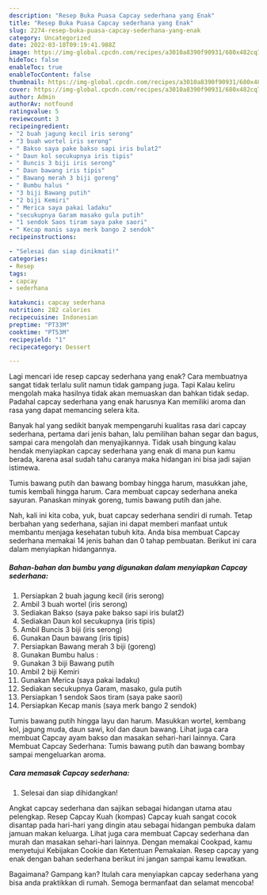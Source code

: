 ```yaml
---
description: "Resep Buka Puasa Capcay sederhana yang Enak"
title: "Resep Buka Puasa Capcay sederhana yang Enak"
slug: 2274-resep-buka-puasa-capcay-sederhana-yang-enak
category: Uncategorized
date: 2022-03-18T09:19:41.988Z
image: https://img-global.cpcdn.com/recipes/a3010a8390f90931/680x482cq70/capcay-sederhana-foto-resep-utama.jpg
hideToc: false
enableToc: true
enableTocContent: false
thumbnail: https://img-global.cpcdn.com/recipes/a3010a8390f90931/680x482cq70/capcay-sederhana-foto-resep-utama.jpg
cover: https://img-global.cpcdn.com/recipes/a3010a8390f90931/680x482cq70/capcay-sederhana-foto-resep-utama.jpg
author: Admin
authorAv: notfound
ratingvalue: 5
reviewcount: 3
recipeingredient:
- "2 buah jagung kecil iris serong"
- "3 buah wortel iris serong"
- " Bakso saya pake bakso sapi iris bulat2"
- " Daun kol secukupnya iris tipis"
- " Buncis 3 biji iris serong"
- " Daun bawang iris tipis"
- " Bawang merah 3 biji goreng"
- " Bumbu halus "
- "3 biji Bawang putih"
- "2 biji Kemiri"
- " Merica saya pakai ladaku"
- "secukupnya Garam masako gula putih"
- "1 sendok Saos tiram saya pake saori"
- " Kecap manis saya merk bango 2 sendok"
recipeinstructions:

- "Selesai dan siap dinikmati!"
categories:
- Resep
tags:
- capcay
- sederhana

katakunci: capcay sederhana 
nutrition: 282 calories
recipecuisine: Indonesian
preptime: "PT33M"
cooktime: "PT53M"
recipeyield: "1"
recipecategory: Dessert

---
```



Lagi mencari ide resep capcay sederhana yang enak? Cara membuatnya sangat tidak terlalu sulit namun tidak gampang juga. Tapi Kalau keliru mengolah maka hasilnya tidak akan memuaskan dan bahkan tidak sedap. Padahal capcay sederhana yang enak harusnya Kan memiliki aroma dan rasa yang dapat memancing selera kita.


Banyak hal yang sedikit banyak mempengaruhi kualitas rasa dari capcay sederhana, pertama dari jenis bahan, lalu pemilihan bahan segar dan bagus, sampai cara mengolah dan menyajikannya. Tidak usah bingung kalau hendak menyiapkan capcay sederhana yang enak di mana pun kamu berada, karena asal sudah tahu caranya maka hidangan ini bisa jadi sajian istimewa.

Tumis bawang putih dan bawang bombay hingga harum, masukkan jahe, tumis kembali hingga harum. Cara membuat capcay sederhana aneka sayuran. Panaskan minyak goreng, tumis bawang putih dan jahe.


Nah, kali ini kita coba, yuk, buat capcay sederhana sendiri di rumah. Tetap berbahan yang sederhana, sajian ini dapat memberi manfaat untuk membantu menjaga kesehatan tubuh kita. Anda bisa membuat Capcay sederhana memakai 14 jenis bahan dan 0 tahap pembuatan. Berikut ini cara dalam menyiapkan hidangannya.

<!--inarticleads1-->

##### Bahan-bahan dan bumbu yang digunakan dalam menyiapkan Capcay sederhana:

1. Persiapkan 2 buah jagung kecil (iris serong)
1. Ambil 3 buah wortel (iris serong)
1. Sediakan  Bakso (saya pake bakso sapi iris bulat2)
1. Sediakan  Daun kol secukupnya (iris tipis)
1. Ambil  Buncis 3 biji (iris serong)
1. Gunakan  Daun bawang (iris tipis)
1. Persiapkan  Bawang merah 3 biji (goreng)
1. Gunakan  Bumbu halus :
1. Gunakan 3 biji Bawang putih
1. Ambil 2 biji Kemiri
1. Gunakan  Merica (saya pakai ladaku)
1. Sediakan secukupnya Garam, masako, gula putih
1. Persiapkan 1 sendok Saos tiram (saya pake saori)
1. Persiapkan  Kecap manis (saya merk bango 2 sendok)


Tumis bawang putih hingga layu dan harum. Masukkan wortel, kembang kol, jagung muda, daun sawi, kol dan daun bawang. Lihat juga cara membuat Capcay ayam bakso dan masakan sehari-hari lainnya. Cara Membuat Capcay Sederhana: Tumis bawang putih dan bawang bombay sampai mengeluarkan aroma. 

<!--inarticleads2-->

##### Cara memasak Capcay sederhana:


1. Selesai dan siap dihidangkan!

Angkat capcay sederhana dan sajikan sebagai hidangan utama atau pelengkap. Resep Capcay Kuah (kompas) Capcay kuah sangat cocok disantap pada hari-hari yang dingin atau sebagai hidangan pembuka dalam jamuan makan keluarga. Lihat juga cara membuat Capcay sederhana dan murah dan masakan sehari-hari lainnya. Dengan memakai Cookpad, kamu menyetujui Kebijakan Cookie dan Ketentuan Pemakaian. Resep capcay yang enak dengan bahan sederhana berikut ini jangan sampai kamu lewatkan. 

Bagaimana? Gampang kan? Itulah cara menyiapkan capcay sederhana yang bisa anda praktikkan di rumah. Semoga bermanfaat dan selamat mencoba!
